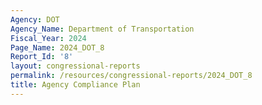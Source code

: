 ```yaml
---
Agency: DOT
Agency_Name: Department of Transportation
Fiscal_Year: 2024
Page_Name: 2024_DOT_8
Report_Id: '8'
layout: congressional-reports
permalink: /resources/congressional-reports/2024_DOT_8
title: Agency Compliance Plan
---
```

